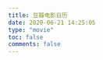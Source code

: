 ```yaml
---
title: 豆瓣电影日历
date: 2020-06-21 14:25:05
type: "movie"
toc: false
comments: false
---
```



<script>
;(function(){
  var url = 'https://today-douban.vensing.workers.dev/api/v2/calendar/today';
  var now = new Date();
  var year = now.getFullYear();
  var month = now.getMonth() + 1;
  var date = now.getDate();
  $.ajax({
      url: url,
      type: 'get',
      dataType: "json",
      data: {
        _sig: 'wrbnosUhjy0QYJGWQD7TRutXVgk=',
        date: year + '-' + month + '-' + date,
        apikey: '0ab215a8b1977939201640fa14c66bab',
        alt: 'json',
        _ts: '1592712181'
      },
      success: result => {
        if(result.today && result.comment){
          $('.kratos-post-content').append(
          '<div style="text-align:center;"><div><p style="font-size:28px;margin: 0.5em;">'+ result.today.date + '</p>'+
          '<p style="margin-top: 0em;">'+ result.today.title +'</p></div>'+
          '<img src="https://images.weserv.nl/?url='+ result.comment.poster +'"></img>'+
          '<div><p style="font-size:24px;">《'+ result.subject.title +'》</p></div>'+
          '<div><p style="font-size:24px;">'+ result.comment.content +'</p></div>' + 
          '<div><p>'+ result.subject.card_subtitle +'</p></div>'+
          '<div style="font-size:14px;"><p>豆瓣评分：'+ result.subject.rating.value +
          '</p><a target="_blank" href="'+ result.subject.url +'">去豆瓣查看详情</a></div>'+
          '</div>'
          );
        }else{
          $('.kratos-post-content').append("<p>哎呀，豆瓣电影日历崩溃了o(≧口≦)o</p>");
        }
      },
      error: err => {
        $('.kratos-post-content').append("<p>哎呀，豆瓣电影日历崩溃了o(≧口≦)o，重新刷新下吧~</p>");
      }
    })

})();
</script>

